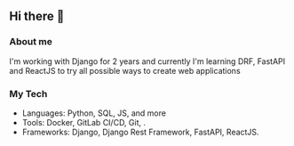 ## Hi there 👋

### About me
I'm working with Django for 2 years and currently I'm learning DRF, FastAPI and ReactJS to try all possible ways to create web applications 

### My Tech
* Languages: Python, SQL, JS, and more
* Tools: Docker, GitLab CI/CD, Git, .
* Frameworks: Django, Django Rest Framework, FastAPI, ReactJS.
<!--
**Bitummit/Bitummit** is a ✨ _special_ ✨ repository because its `README.md` (this file) appears on your GitHub profile.

Here are some ideas to get you started:

- 🔭 I’m currently working on ...
- 🌱 I’m currently learning ...
- 👯 I’m looking to collaborate on ...
- 🤔 I’m looking for help with ...
- 💬 Ask me about ...
- 📫 How to reach me: ...
- 😄 Pronouns: ...
- ⚡ Fun fact: ...
-->

